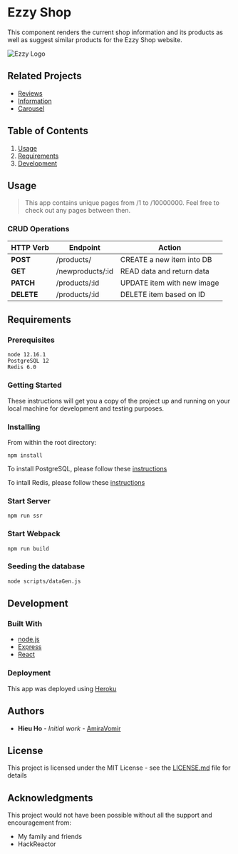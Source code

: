 # Ezzy Shop

This component renders the current shop information and its products as well as suggest similar products for the Ezzy Shop website.

![Ezzy Logo](https://i.imgur.com/skGy7Wf.png)


## Related Projects

  - [Reviews](https://github.com/Team-Sauron-SDC/shmetsy-reviews)
  - [Information](https://github.com/Team-Sauron-SDC/Shmetsy-Info-Service)
  - [Carousel](https://github.com/Team-Sauron-SDC/Shmetsy-carousel)

## Table of Contents

1. [Usage](#Usage)
1. [Requirements](#requirements)
1. [Development](#development)

## Usage

> This app contains unique pages from /1 to /10000000. Feel free to check out any pages between then. 

### CRUD Operations

| HTTP Verb |           Endpoint         |            Action            |
|-----------| -------------------------- | ---------------------------- |
| **POST**  |         /products/         |  CREATE a new item into DB   |
| **GET**   |       /newproducts/:id     |  READ data and return data   |
| **PATCH** |       /products/:id        |  UPDATE item with new image  |
| **DELETE**|       /products/:id        |  DELETE item based on ID     |

## Requirements

### Prerequisites

```
node 12.16.1
PostgreSQL 12
Redis 6.0
```

### Getting Started

These instructions will get you a copy of the project up and running on your local machine for development and testing purposes.

### Installing
From within the root directory:

```
npm install
```

To install PostgreSQL, please follow these [instructions](https://www.postgresql.org/download/linux/ubuntu/)

To intall Redis, please follow these [instructions](https://redis.io/download)

### Start Server

```
npm run ssr
```

### Start Webpack

```
npm run build
```

### Seeding the database

```sh
node scripts/dataGen.js
```
## Development

### Built With

* [node.js](https://nodejs.org/en/)
* [Express](https://expressjs.com/)
* [React](https://reactjs.org/)

### Deployment

This app was deployed using [Heroku](https://dashboard.heroku.com/)

## Authors

* **Hieu Ho** - *Initial work* - [AmiraVomir](https://github.com/AmiraVomir)

## License

This project is licensed under the MIT License - see the [LICENSE.md](LICENSE.md) file for details

## Acknowledgments

This project would not have been possible without all the support and encouragement from:

* My family and friends
* HackReactor
